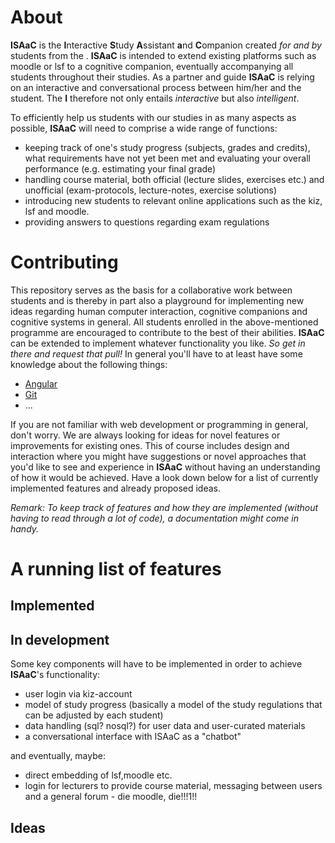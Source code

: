 # About
**ISAaC** is the **I**nteractive **S**tudy **A**ssistant **a**nd **C**ompanion created *for and by* students from the . **ISAaC** is intended to extend existing platforms such as moodle or lsf to a cognitive companion, eventually accompanying all students throughout their studies. As a partner and guide **ISAaC** is relying on an interactive and conversational process between him/her and the student. The **I** therefore not only entails *interactive* but also *intelligent*.

To efficiently help us students with our studies in as many aspects as possible, **ISAaC** will need to comprise a wide range of functions:
* keeping track of one's study progress (subjects, grades and credits), what requirements have not yet been met and evaluating your overall performance (e.g. estimating your final grade)
* handling course material, both official (lecture slides, exercises etc.) and unofficial (exam-protocols, lecture-notes, exercise solutions)
* introducing new students to relevant online applications such as the kiz, lsf and moodle.
* providing answers to questions regarding exam regulations

# Contributing
This repository serves as the basis for a collaborative work between students and is thereby in part also a playground for implementing new ideas regarding human computer interaction, cognitive companions and cognitive systems in general. All students enrolled in the above-mentioned programme are encouraged to contribute to the best of their abilities. **ISAaC** can be extended to implement whatever functionality you like. *So get in there and request that pull!* In general you'll have to at least have some knowledge about the following things:
* [Angular](https://angular.io)
* [Git](https://guides.github.com/activities/hello-world/)
* ...

If you are not familiar with web development or programming in general, don't worry. We are always looking for ideas for novel features or improvements for existing ones. This of course includes design and interaction where you might have suggestions or novel approaches that you'd like to see and experience in **ISAaC** without having an understanding of how it would be achieved. Have a look down below for a list of currently implemented features and already proposed ideas.

*Remark: To keep track of features and how they are implemented (without having to read through a lot of code), a documentation might come in handy.*

# A running list of features

## Implemented

## In development
Some key components will have to be implemented in order to achieve **ISAaC**'s functionality:
* user login via kiz-account
* model of study progress (basically a model of the study regulations that can be adjusted by each student)
* data handling (sql? nosql?) for user data and user-curated materials
* a conversational interface with ISAaC as a "chatbot"

and eventually, maybe:
* direct embedding of lsf,moodle etc.
* login for lecturers to provide course material, messaging between users and a general forum - die moodle, die!!!1!!

## Ideas

